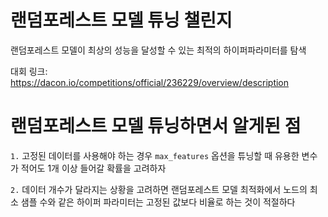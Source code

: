 # 랜덤포레스트 모델 튜닝 챌린지

랜덤포레스트 모델이 최상의 성능을 달성할 수 있는 최적의 하이퍼파라미터를 탐색

대회 링크: https://dacon.io/competitions/official/236229/overview/description

# 랜덤포레스트 모델 튜닝하면서 알게된 점

`1.` 고정된 데이터를 사용해야 하는 경우 `max_features` 옵션을 튜닝할 때 유용한 변수가 적어도 1개 이상 들어갈 확률을 고려하자

`2.` 데이터 개수가 달라지는 상황을 고려하면 랜덤포레스트 모델 최적화에서 노드의 최소 샘플 수와 같은 하이퍼 파라미터는 고정된 값보다 비율로 하는 것이 적절하다 
